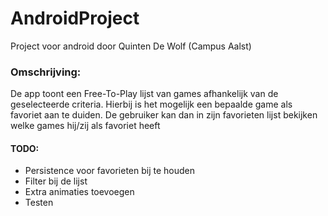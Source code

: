 # AndroidProject
Project voor android door Quinten De Wolf (Campus Aalst)

### Omschrijving:
De app toont een Free-To-Play lijst van games afhankelijk van de geselecteerde criteria. Hierbij is het mogelijk een bepaalde game als favoriet aan te duiden.
De gebruiker kan dan in zijn favorieten lijst bekijken welke games hij/zij als favoriet heeft

#### TODO:

- Persistence voor favorieten bij te houden
- Filter bij de lijst
- Extra animaties toevoegen
- Testen
